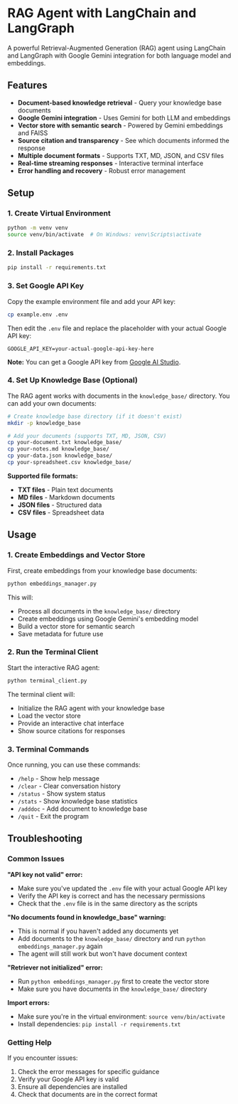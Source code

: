 # RAG Agent with LangChain and LangGraph

A powerful Retrieval-Augmented Generation (RAG) agent using LangChain and LangGraph with Google Gemini integration for both language model and embeddings.

## Features

- **Document-based knowledge retrieval** - Query your knowledge base documents
- **Google Gemini integration** - Uses Gemini for both LLM and embeddings
- **Vector store with semantic search** - Powered by Gemini embeddings and FAISS
- **Source citation and transparency** - See which documents informed the response
- **Multiple document formats** - Supports TXT, MD, JSON, and CSV files
- **Real-time streaming responses** - Interactive terminal interface
- **Error handling and recovery** - Robust error management

## Setup

### 1. Create Virtual Environment
```bash
python -m venv venv
source venv/bin/activate  # On Windows: venv\Scripts\activate
```

### 2. Install Packages
```bash
pip install -r requirements.txt
```

### 3. Set Google API Key
Copy the example environment file and add your API key:

```bash
cp example.env .env
```

Then edit the `.env` file and replace the placeholder with your actual Google API key:
```env
GOOGLE_API_KEY=your-actual-google-api-key-here
```

**Note:** You can get a Google API key from [Google AI Studio](https://aistudio.google.com/app/apikey).

### 4. Set Up Knowledge Base (Optional)
The RAG agent works with documents in the `knowledge_base/` directory. You can add your own documents:

```bash
# Create knowledge base directory (if it doesn't exist)
mkdir -p knowledge_base

# Add your documents (supports TXT, MD, JSON, CSV)
cp your-document.txt knowledge_base/
cp your-notes.md knowledge_base/
cp your-data.json knowledge_base/
cp your-spreadsheet.csv knowledge_base/
```

**Supported file formats:**
- **TXT files** - Plain text documents
- **MD files** - Markdown documents  
- **JSON files** - Structured data
- **CSV files** - Spreadsheet data

## Usage

### 1. Create Embeddings and Vector Store
First, create embeddings from your knowledge base documents:

```bash
python embeddings_manager.py
```

This will:
- Process all documents in the `knowledge_base/` directory
- Create embeddings using Google Gemini's embedding model
- Build a vector store for semantic search
- Save metadata for future use

### 2. Run the Terminal Client
Start the interactive RAG agent:

```bash
python terminal_client.py
```

The terminal client will:
- Initialize the RAG agent with your knowledge base
- Load the vector store
- Provide an interactive chat interface
- Show source citations for responses

### 3. Terminal Commands
Once running, you can use these commands:
- `/help` - Show help message
- `/clear` - Clear conversation history
- `/status` - Show system status
- `/stats` - Show knowledge base statistics
- `/adddoc` - Add document to knowledge base
- `/quit` - Exit the program

## Troubleshooting

### Common Issues

**"API key not valid" error:**
- Make sure you've updated the `.env` file with your actual Google API key
- Verify the API key is correct and has the necessary permissions
- Check that the `.env` file is in the same directory as the scripts

**"No documents found in knowledge_base" warning:**
- This is normal if you haven't added any documents yet
- Add documents to the `knowledge_base/` directory and run `python embeddings_manager.py` again
- The agent will still work but won't have document context

**"Retriever not initialized" error:**
- Run `python embeddings_manager.py` first to create the vector store
- Make sure you have documents in the `knowledge_base/` directory

**Import errors:**
- Make sure you're in the virtual environment: `source venv/bin/activate`
- Install dependencies: `pip install -r requirements.txt`

### Getting Help

If you encounter issues:
1. Check the error messages for specific guidance
2. Verify your Google API key is valid
3. Ensure all dependencies are installed
4. Check that documents are in the correct format
